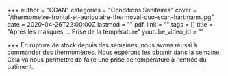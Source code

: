 +++
author = "CDAN"
categories = "Conditions Sanitaires"
cover = "/thermometre-frontal-et-auriculaire-thermoval-duo-scan-hartmann.jpg"
date = 2020-04-26T22:00:00Z
lastmod = ""
pdf_link = ""
tags = []
title = "Après les masques ... Prise de la température"
youtube_video_id = ""

+++
En rupture de stock depuis des semaines, nous avons réussi à commander des thermomètres. Nous espérons les obtenir dans la semaine. Cela va nous permettre de faire une prise de température à l'entrée du batiment.